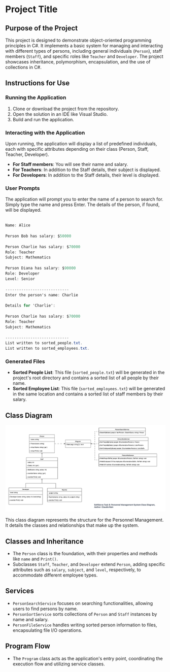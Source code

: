 ﻿# Project Title

## Purpose of the Project
This project is designed to demonstrate object-oriented programming principles in C#. It implements a basic system for managing and interacting with different types of persons, including general individuals (`Person`), staff members (`Staff`), and specific roles like `Teacher` and `Developer`. The project showcases inheritance, polymorphism, encapsulation, and the use of collections in C#.

## Instructions for Use

### Running the Application
1. Clone or download the project from the repository.
2. Open the solution in an IDE like Visual Studio.
3. Build and run the application.

### Interacting with the Application
Upon running, the application will display a list of predefined individuals, each with specific attributes depending on their class (Person, Staff, Teacher, Developer).
- **For Staff members**: You will see their name and salary.
- **For Teachers**: In addition to the Staff details, their subject is displayed.
- **For Developers**: In addition to the Staff details, their level is displayed.

### User Prompts
The application will prompt you to enter the name of a person to search for. Simply type the name and press Enter. The details of the person, if found, will be displayed.

```csharp

Name: Alice

Person Bob has salary: $50000

Person Charlie has salary: $70000
Role: Teacher
Subject: Mathematics

Person Diana has salary: $90000
Role: Developer
Level: Senior

----------------------------
Enter the person's name: Charlie

Details for 'Charlie':

Person Charlie has salary: $70000
Role: Teacher
Subject: Mathematics

----------------------------
List written to sorted_people.txt.
List written to sorted_employees.txt.

```

### Generated Files
- **Sorted People List**: This file (`sorted_people.txt`) will be generated in the project's root directory and contains a sorted list of all people by their name.
- **Sorted Employee List**: This file (`sorted_employees.txt`) will be generated in the same location and contains a sorted list of staff members by their salary.

## Class Diagram
![Class Diagram](Task-8-Class-Diagram.png "Class Diagram")

This class diagram represents the structure for the Personnel Management. It details the classes and relationships that make up the system.

## Classes and Inheritance
- The `Person` class is the foundation, with their properties and methods like `name` and `Print()`.
- Subclasses `Staff`, `Teacher`, and `Developer` extend `Person`, adding specific attributes such as `salary`, `subject`, and `level`, respectively, to accommodate different employee types.

## Services
- `PersonSearchService` focuses on searching functionalities, allowing users to find persons by name.
- `PersonSortService` sorts collections of `Person` and `Staff` instances by name and salary.
- `PersonFileService` handles writing sorted person information to files, encapsulating file I/O operations.

## Program Flow
- The `Program` class acts as the application's entry point, coordinating the execution flow and utilizing service classes.